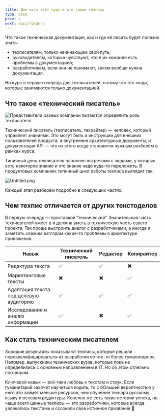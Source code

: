 ```yaml
---
title: Для кого этот курс и кто такие техписы
type: docs
prev: /
next: docs/folder/
---
```


Что такое техническая документация, как и где её писать будет полезно знать:

- техписателям, только начинающим свой путь;
- руководителям, которые чувствуют, что в их команде есть проблемы с документацией;
- разработчикам, если они не понимают, зачем вообще нужна документация.

Но курс в первую очередь для техписателей, потому что это люди, которые занимаются только документацией.

## Что такое «технический писатель»

![Представители разных компании пытаются определить роль техписателя](/img/elephant.png)

Технический писатель (техписатель, техрайтер) — человек, который управляет знаниями. Это могут быть и инструкции для внешних пользователей продукта, и внутренние архитектурные документы, и документации API — что из этого когда становится нужным разберём в рамках курса.

Типичный день техписателя наполнен встречами с людьми, у которых есть некоторое знание и это знание надо куда-то переложить. В продуктовых компаниях типичный цикл работы техписа выглядит так:

![Untitled.png](/img/tw-flow.png)

Каждый этап разберём подробно в следующих частях.

## Чем техпис отличается от других текстоделов

В первую очередь — приставкой “технический”. Значительная часть техписателей умеет в и должна уметь в техническую часть своего проекта. Так проще выстроить диалог с разработчиками, а иногда и заметить свежим взглядом какие-то проблемы в архитектуре приложения.

| Навык | Технический писатель | Редактор | Копирайтер |
| --- | --- | --- | --- |
| Редактура текста | ✅ | ✅ | ✖️ |
| Маркетинговые тексты | ✖️ | ✖️ | ✅ |
| Адаптация текста под целевую аудиторию | ✅ | ✅ | ✅ |
| Исследование и анализ информации | ✅ | ✖️ | ✅ |

## Как стать техническим писателем

Хорошие результаты показывают техписы, которые решили переквалифицироваться из разработки во что-то более гуманитарное. Напрмер, выпускники технических вузов, которые пока не определились с основным направлением в IT. Но об этом отлельно поговорим.

Ключевой навык — всё-таки любовь к текстам и струк. Если гуманитарий захочет научиться кодить, то с бОльшей вероятностью у него это займёт меньше ресурсов, чем обучение технаря русскому языку и основам редактуры. Конечно же есть такие истории успеха, но чаще всего ценные техписы — это разработчики, которые всегда увлекались текстами и осознали своё истинное призвание 🙂

